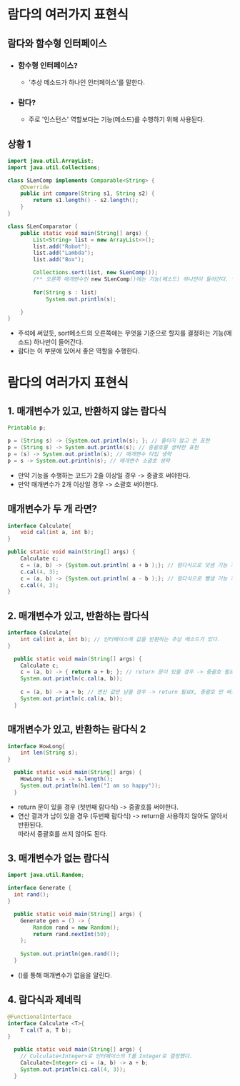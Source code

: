 # 람다의 여러가지 표현식
## 람다와 함수형 인터페이스
- ### 함수형 인터페이스?
  - '추상 메소드가 하나인 인터페이스'를 말한다.
- ### 람다?
  - 주로 '인스턴스' 역할보다는 기능(메소드)를 수행하기 위해 사용된다.
## 상황 1
```java
import java.util.ArrayList;
import java.util.Collections;

class SLenComp implements Comparable<String> {
    @Override
    public int compare(String s1, String s2) {
        return s1.length() - s2.length();
    }
}

class SLenComparator {
    public static void main(String[] args) {
        List<String> list = new ArrayList<>();
        list.add("Robot");
        list.add("Lambda");
        list.add("Box");

        Collections.sort(list, new SLenComp());
        /** 오른쪽 매개변수인 new SLenComp()에는 기능(메소드) 하나만이 들어간다. **/
        
        for(String s : list)
            System.out.println(s);

    }
}
```
- 주석에 써있듯, sort메소드의 오른쪽에는 무엇을 기준으로 할지를 결정하는 기능(메소드) 하나만이 들어간다.
- 람다는 이 부분에 있어서 좋은 역할을 수행한다.

# 람다의 여러가지 표현식
## 1. 매개변수가 있고, 반환하지 않는 람다식
```java
Printable p;

p = (String s) -> {System.out.println(s); }; // 줄이지 않고 쓴 표현
p = (String s) -> System.out.println(s); // 중괄호를 생략한 표현
p = (s) -> System.out.println(s); // 매개변수 타입 생략
p = s -> System.out.println(s); // 매개변수 소괄호 생략
```
- 만약 기능을 수행하는 코드가 2줄 이상일 경우 -> 중괄호 써야한다.
- 만약 매개변수가 2개 이상일 경우 -> 소괄호 써야한다.
## 매개변수가 두 개 라면?
```java
interface Calculate{
    void cal(int a, int b);
}

public static void main(String[] args) {
    Calculate c;
    c = (a, b) -> {System.out.println( a + b );}; // 람다식으로 덧셈 기능 지정
    c.cal(4, 3);
    c = (a, b) -> {System.out.println( a - b );}; // 람다식으로 뺄셈 기능 지정
    c.cal(4, 3);
}
```

## 2. 매개변수가 있고, 반환하는 람다식
```java
interface Calculate{
    int cal(int a, int b); // 인터페이스에 값을 반환하는 추상 메소드가 있다.
}

  public static void main(String[] args) {
    Calculate c;
    c = (a, b) -> { return a + b; }; // return 문이 있을 경우 -> 중괄호 필요
    System.out.println(c.cal(a, b));
    
    c = (a, b) -> a + b; // 연산 값만 남을 경우 -> return 필요X, 중괄호 안 써도 된다.
    System.out.println(c.cal(a, b));
  }
```
## 매개변수가 있고, 반환하는 람다식 2
```java
interface HowLong{
    int len(String s);
}

  public static void main(String[] args) {
    HowLong h1 = s -> s.length();
    System.out.println(h1.len("I am so happy"));
  }
```
- return 문이 있을 경우 (첫번째 람다식) -> 중괄호를 써야한다.
- 연산 결과가 남이 있을 경우 (두번째 람다식) -> return을 사용하지 않아도 알아서 반환된다. 
<br>따라서 중괄호를 쓰지 않아도 된다.

## 3. 매개변수가 없는 람다식

```java
import java.util.Random;

interface Generate {
  int rand();
}

  public static void main(String[] args) {
    Generate gen = () -> {
        Random rand = new Random();
        return rand.nextInt(50);
    };
    
    System.out.println(gen.rand());
  }
```
- ()를 통해 매개변수가 없음을 알린다.

## 4. 람다식과 제네릭
```java
@FunctionalInterface
interface Calculate <T>{
    T cal(T a, T b);
}

  public static void main(String[] args) {
    // Culculate<Integer>로 인터페이스의 T를 Integer로 결정했다.
    Calculate<Integer> ci = (a, b) -> a + b; 
    System.out.println(ci.cal(4, 3));
  }
```

